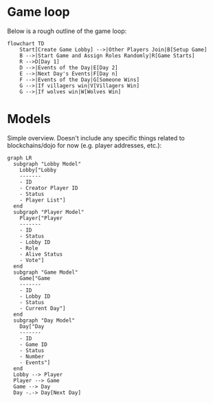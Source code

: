 # Game loop

Below is a rough outline of the game loop:

```mermaid
flowchart TD
    Start[Create Game Lobby] -->|Other Players Join|B[Setup Game]
    B -->|Start Game and Assign Roles Randomly|R[Game Starts]
    R -->D[Day 1]
    D -->|Events of the Day|E[Day 2]
    E -->|Next Day's Events|F[Day n]
    F -->|Events of the Day|G[Someone Wins]
    G -->|If villagers win|V[Villagers Win]
    G -->|If wolves win|W[Wolves Win]
```

# Models

Simple overview.
Doesn't include any specific things related to blockchains/dojo for now (e.g. player addresses, etc.):

```mermaid
graph LR
  subgraph "Lobby Model"
    Lobby["Lobby 
    -------
    - ID
    - Creator Player ID
    - Status
    - Player List"]
  end
  subgraph "Player Model"
    Player["Player 
    -------
    - ID
    - Status
    - Lobby ID
    - Role
    - Alive Status
    - Vote"]
  end
  subgraph "Game Model"
    Game["Game 
    -------
    - ID
    - Lobby ID
    - Status
    - Current Day"]
  end
  subgraph "Day Model"
    Day["Day 
    -------
    - ID
    - Game ID
    - Status
    - Number
    - Events"]
  end
  Lobby --> Player
  Player --> Game
  Game --> Day
  Day -.-> Day[Next Day]
```
